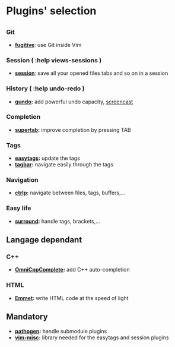 # Plugins' selection

##

### Git
- **[fugitive](https://github.com/tpope/vim-fugitive)**:        use Git inside Vim

### Session ( :help views-sessions )
- **[session](https://github.com/xolox/vim-session)**:          save all your opened files tabs and so on in a session

### History ( :help undo-redo )
- **[gundo](https://github.com/sjl/gundo.vim):**            add powerful undo capacity, [screencast](http://vimcasts.org/episodes/undo-branching-and-gundo-vim/)

### Completion
- **[supertab](https://github.com/ervandew/supertab):**         improve completion by pressing TAB

### Tags
- **[easytags](https://github.com/vim-scripts/easytags.vim):**         update the tags
- **[tagbar](https://github.com/majutsushi/tagbar):**           navigate easily through the tags

### Navigation
- **[ctrlp](https://github.com/kien/ctrlp.vim):**            navigate between files, tags, buffers,...

### Easy life
- **[surround](https://github.com/vim-scripts/surround.vim):**         handle tags, brackets,...

## Langage dependant

### C++
- **[OmniCppComplete](https://github.com/vim-scripts/OmniCppComplete):**  add C++ auto-completion

### HTML
- **[Emmet](https://github.com/vim-scripts/Emmet.vim):**            write HTML code at the speed of light

## Mandatory
- **[pathogen](https://github.com/tpope/vim-pathogen):**         handle submodule plugins
- **[vim-misc](https://github.com/vim-scripts/vim-misc):**         library needed for the easytags and session plugins
